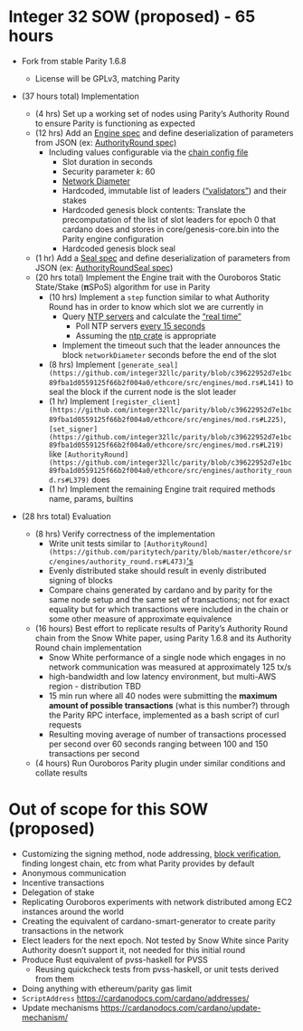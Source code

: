 # Integer 32 SOW (proposed) - 65 hours

- Fork from stable Parity 1.6.8
  - License will be GPLv3, matching Parity

- (37 hours total) Implementation
  - (4 hrs) Set up a working set of nodes using Parity’s Authority Round to ensure Parity is functioning as expected
  - (12 hrs) Add an [Engine spec](https://github.com/integer32llc/parity/blob/c39622952d7e1bc89fba1d0559125f66b2f004a0/json/src/spec/engine.rs#L23) and define deserialization of parameters from JSON (ex: [AuthorityRound spec)](https://github.com/integer32llc/parity/blob/c39622952d7e1bc89fba1d0559125f66b2f004a0/json/src/spec/authority_round.rs)
    - Including values configurable via the [chain config file](https://github.com/paritytech/parity/wiki/Configuring-Parity#config-file)
      - Slot duration in seconds
      - Security parameter *k*: 60
      - [Network Diameter](https://cardanodocs.com/cardano/differences/#block-generation-time)
      - Hardcoded, immutable list of leaders ([“validators”](https://github.com/paritytech/parity/wiki/Validator-Set#immutable-list)) and their stakes
      - Hardcoded genesis block contents: Translate the precomputation of the list of slot leaders for epoch 0 that cardano does and stores in core/genesis-core.bin into the Parity engine configuration
      - Hardcoded genesis block seal
  - (1 hr) Add a [Seal spec](https://github.com/integer32llc/parity/blob/c39622952d7e1bc89fba1d0559125f66b2f004a0/json/src/spec/seal.rs#L55) and define deserialization of parameters from JSON (ex: [AuthorityRoundSeal spec](https://github.com/integer32llc/parity/blob/c39622952d7e1bc89fba1d0559125f66b2f004a0/json/src/spec/seal.rs#L35))
  - (20 hrs total) Implement the Engine trait with the Ouroboros Static State/Stake (𝛑SPoS) algorithm for use in Parity
    - (10 hrs) Implement a `step` function similar to what Authority Round has in order to know which slot we are currently in
      - Query [NTP servers](https://github.com/input-output-hk/cardano-sl/blob/f754d7a48294d7c434d401af12075dbe3fa4a7a9/infra/Pos/Slotting/Ntp.hs#L333) and calculate the [“real time”](https://cardanodocs.com/technical/time/)
        - Poll NTP servers [every 15 seconds](https://github.com/input-output-hk/cardano-sl/blob/f754d7a48294d7c434d401af12075dbe3fa4a7a9/core/constants-prod.yaml#L49)
        - Assuming the [ntp crate](https://crates.io/crates/ntp) is appropriate
      - Implement the timeout such that the leader announces the block `networkDiameter` seconds before the end of the slot
    - (8 hrs) Implement `[generate_seal](https://github.com/integer32llc/parity/blob/c39622952d7e1bc89fba1d0559125f66b2f004a0/ethcore/src/engines/mod.rs#L141)` to seal the block if the current node is the slot leader
    - (1 hr) Implement `[register_client](https://github.com/integer32llc/parity/blob/c39622952d7e1bc89fba1d0559125f66b2f004a0/ethcore/src/engines/mod.rs#L225)`, `[set_signer](https://github.com/integer32llc/parity/blob/c39622952d7e1bc89fba1d0559125f66b2f004a0/ethcore/src/engines/mod.rs#L219)` like `[AuthorityRound](https://github.com/integer32llc/parity/blob/c39622952d7e1bc89fba1d0559125f66b2f004a0/ethcore/src/engines/authority_round.rs#L379)` does
    - (1 hr) Implement the remaining Engine trait required methods name, params, builtins

- (28 hrs total) Evaluation
  - (8 hrs) Verify correctness of the implementation
    - Write unit tests similar to `[AuthorityRound](https://github.com/paritytech/parity/blob/master/ethcore/src/engines/authority_round.rs#L473)`['s](https://github.com/paritytech/parity/blob/master/ethcore/src/engines/authority_round.rs#L473)
    - Evenly distributed stake should result in evenly distributed signing of blocks
    - Compare chains generated by cardano and by parity for the same node setup and the same set of transactions; not for exact equality but for which transactions were included in the chain or some other measure of approximate equivalence
  - (16 hours) Best effort to replicate results of Parity’s Authority Round chain from the Snow White paper, using Parity 1.6.8 and its Authority Round chain implementation
    - Snow White performance of a single node which engages in no network communication was measured at approximately 125 tx/s
    - high-bandwidth and low latency environment, but multi-AWS region - distribution TBD
    - 15 min run where all 40 nodes were submitting the **maximum amount of possible transactions** (what is this number?) through the Parity RPC interface, implemented as a bash script of curl requests
    - Resulting moving average of number of transactions processed per second over 60 seconds ranging between 100 and 150 transactions per second
  - (4 hours) Run Ouroboros Parity plugin under similar conditions and collate results

# Out of scope for this SOW (proposed)

- Customizing the signing method, node addressing, [block verification](https://github.com/integer32llc/parity/blob/c39622952d7e1bc89fba1d0559125f66b2f004a0/ethcore/src/engines/mod.rs#L183), finding longest chain, etc from what Parity provides by default
- Anonymous communication
- Incentive transactions
- Delegation of stake
- Replicating Ouroboros experiments with network distributed among EC2 instances around the world
- Creating the equivalent of cardano-smart-generator to create parity transactions in the network
- Elect leaders for the next epoch. Not tested by Snow White since Parity Authority doesn’t support it, not needed for this initial round
- Produce Rust equivalent of pvss-haskell for PVSS
  - Reusing quickcheck tests from pvss-haskell, or unit tests derived from them
- Doing anything with ethereum/parity gas limit
- `ScriptAddress` https://cardanodocs.com/cardano/addresses/
- Update mechanisms https://cardanodocs.com/cardano/update-mechanism/
